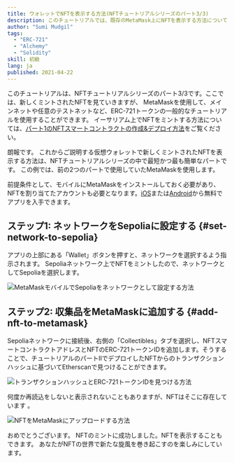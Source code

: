 ```yaml
---
title: ウォレットでNFTを表示する方法(NFTチュートリアルシリーズのパート3/3)
description: このチュートリアルでは、既存のMetaMask上にNFTを表示する方法について説明します。
author: "Sumi Mudgil"
tags:
  - "ERC-721"
  - "Alchemy"
  - "Solidity"
skill: 初級
lang: ja
published: 2021-04-22
---
```


このチュートリアルは、NFTチュートリアルシリーズのパート3/3です。ここでは、新しくミントされたNFTを見ていきますが、 MetaMaskを使用して、メインネットや任意のテストネットなど、ERC-721トークンの一般的なチュートリアルを使用することができます。 イーサリアム上でNFTをミントする方法については、[パート1のNFTスマートコントラクトの作成&デプロイ方法](/developers/tutorials/how-to-write-and-deploy-an-nft)をご覧ください。

朗報です。 これからご説明する仮想ウォレットで新しくミントされたNFTを表示する方法は、NFTチュートリアルシリーズの中で最短かつ最も簡単なパートです。 この例では、前の2つのパートで使用していたMetaMaskを使用します。

前提条件として、モバイルにMetaMaskをインストールしておく必要があり、NFTを割り当てたアカウントも必要となります。[iOS](https://apps.apple.com/us/app/metamask-blockchain-wallet/id1438144202)または[Android](https://play.google.com/store/apps/details?id=io.metamask&hl=en_US&gl=US)から無料でアプリを入手できます。

## ステップ1: ネットワークをSepoliaに設定する {#set-network-to-sepolia}

アプリの上部にある「Wallet」ボタンを押すと、ネットワークを選択するよう指示されます。 Sepoliaネットワーク上でNFTをミントしたので、ネットワークとしてSepoliaを選択します。

![MetaMaskモバイルでSepoliaをネットワークとして設定する方法](./goerliMetamask.gif)

## ステップ2: 収集品をMetaMaskに追加する {#add-nft-to-metamask}

Sepoliaネットワークに接続後、右側の「Collectibles」タブを選択し、NFTスマートコントラクトアドレスとNFTのERC-721トークンIDを追加します。そうすることで、チュートリアルのパートIIでデプロイしたNFTからのトランザクションハッシュに基づいてEtherscanで見つけることができます。

![トランザクションハッシュとERC-721トークンIDを見つける方法](./findNFTEtherscan.png)

何度か再読込をしないと表示されないこともありますが、NFTはそこに存在しています <Emoji text="😄" size={1} />。

![NFTをMetaMaskにアップロードする方法](./findNFTMetamask.gif)

おめでとうございます。 NFTのミントに成功しました。NFTを表示することもできます。 あなたがNFTの世界で新たな旋風を巻き起こすのを楽しみにしています。
